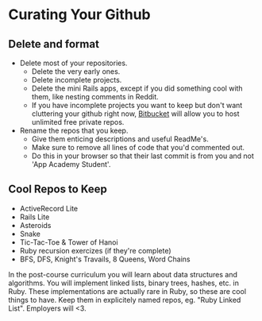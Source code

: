 # Curating Your Github

## Delete and format
* Delete most of your repositories.
    * Delete the very early ones.
    * Delete incomplete projects.
    * Delete the mini Rails apps, except if you did something cool with them, like nesting comments in Reddit.
    * If you have incomplete projects you want to keep but don't want cluttering your github right now, [Bitbucket](https://bitbucket.org/) will allow you to host unlimited free private repos.
* Rename the repos that you keep.
    * Give them enticing descriptions and useful ReadMe's.
    * Make sure to remove all lines of code that you'd commented out.
    * Do this in your browser so that their last commit is from you and not 'App Academy Student'.

## Cool Repos to Keep
* ActiveRecord Lite
* Rails Lite
* Asteroids
* Snake
* Tic-Tac-Toe & Tower of Hanoi
* Ruby recursion exercizes (if they're complete)
* BFS, DFS, Knight's Travails, 8 Queens, Word Chains

In the post-course curriculum you will learn about data structures and algorithms.
You will implement linked lists, binary trees, hashes, etc. in Ruby.
These implementations are actually rare in Ruby, so these are cool things to have.
Keep them in explicitely named repos, eg. "Ruby Linked List". Employers will <3.
